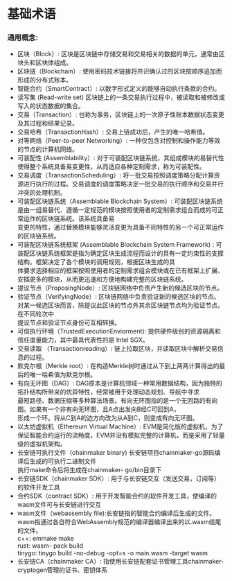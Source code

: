 # 基础术语

### 通用概念:


 - 区块（Block）: 区块是区块链中存储交易和交易相关的数据的单元，通常由区块头和区块体组成。   
 - 区块链（Blockchain）: 使用密码技术链接将共识确认过的区块按顺序追加而形成的分布式账本。 
 - 智能合约（SmartContract）: 以数字形式定义的能够自动执行条款的合约。 
 - 读写集 (Read-write set)  区块链上的一条交易执行过程中，被读取和被修改或写入的状态数据的集合。 
 - 交易（Transaction）: 也称为事务，区块链上的一次原子性账本数据状态变更及其过程和结果记录。 
 - 交易哈希（TransactionHash）: 交易上链成功后，产生的唯一哈希值。 
 - 对等网络（Peer-to-peer Networking）: 一种仅包含对控制和操作能力等效的节点的计算机网络。 
 - 可装配性 (Assemblability）: 对于可装配区块链系统，其组成模块的易替代性使得整个系统具备易变更性，从而适应各种定制需求，称为可装配性。 
 - 交易调度（TransactionScheduling）: 将一批交易按照调度策略分配计算资源进行执行的过程。交易调度的调度策略决定一批交易的执行顺序和交易并行冲突的处理机制。 
 - 可装配区块链系统（Assemblable Blockchain System）: 可装配区块链系统是由一组易替代、遵循一定规范的模块按照使用者的定制需求组合而成的可正常运作的区块链系统。该系统具备易<br>变更的特性，通过替换模块能够灵活变更为具备不同特性的另一个可正常运作的区块链系统。 
 - 可装配区块链系统框架 (Assemblable Blockchain System Framework) : 可装配区块链系统框架是指为确定区块生成流程而设计的具有一定约束性的支撑结构。框架决定了各个模块的调用规则，根据区块生成的具<br/>体要求选择相应的框架按照使用者的定制需求组合模块或在已有框架上扩展、安插更多的模块，从而更迅速和方便地构建完整的区块链系统。 
 - 提议节点（ProposingNode）: 区块链网络中负责产生新的候选区块的节点。 
 - 验证节点（VerifyingNode）: 区块链网络中负责验证新的候选区块的节点。对某一候选区块而言，除提议此区块的节点外其余区块链节点均为验证节点。在不同轮次中<br/>提议节点和验证节点身份可互相转换。 
 - 可信执行环境（TrustedExecutionEnviorment): 提供硬件级别的资源隔离和信任度量能力，其中最具代表性的是 Intel SGX。 
 - 交易读取 （Transactionreading）:  链上拉取区块，并读取区块中解析交易信息的过程。 
 - 默克尔根（Merkle root）:  在构造Merkle树时通过从下到上两两计算得出的最后的唯一哈希值为默克尔根。 
 - 有向无环图（DAG）:  DAG原本是计算机领域一种常用数据结构，因为独特的拓扑结构所带来的优异特性，经常被用于处理动态规划、导航中寻求<br/>最短路径、数据压缩等多种算法场景。有向无环图指的是一个无回路的有向图。如果有一个非有向无环图，且A点出发向B经C可回到A，<br/>形成一个环。将从C到A的边方向改为从A到C，则变成有向无环图。 
 - 以太坊虚拟机（Ethereum Virtual Machine）: EVM是简化版的虚拟机，为了保证智能合约运行的流畅度，EVM并没有模拟完整的计算机，而是采用了轻量级的虚拟机架构。 
 - 长安链可执行文件（chainmaker binary) 长安链项目chainmaker-go源码编译后生成的可执行二进制文件<br/>执行make命令后将生成在chainmaker- go/bin目录下 
 - 长安链SDK（chainmaker SDK）: 用于与长安链交互（发送交易，订阅等）的软件开发工具 
 - 合约SDK（contract SDK）: 用于开发智能合约的软件开发工具，使编译的wasm文件可与长安链进行交互 
 - wasm文件（webassembly file):长安链指的智能合约编译后生成的文件。<br/>wasm指通过各自符合WebAssembly规范的编译器编译出来的以.wasm结尾的文件。<br/>c++: emmake make<br/>rust: wasm- pack build<br/>tinygo: tinygo build -no-debug -opt=s -o main.wasm -target wasm 
 - 长安链CA（chainmaker CA）: 指使用长安链配套证书管理工具chainmaker-cryptogen管理的证书、密钥体系 